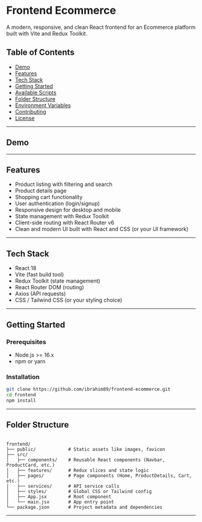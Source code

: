 # Frontend Ecommerce

A modern, responsive, and clean React frontend for an Ecommerce platform built with Vite and Redux Toolkit.

## Table of Contents

- [Demo](#demo)
- [Features](#features)
- [Tech Stack](#tech-stack)
- [Getting Started](#getting-started)
- [Available Scripts](#available-scripts)
- [Folder Structure](#folder-structure)
- [Environment Variables](#environment-variables)
- [Contributing](#contributing)
- [License](#license)

---

## Demo



---

## Features

- Product listing with filtering and search
- Product details page
- Shopping cart functionality
- User authentication (login/signup)
- Responsive design for desktop and mobile
- State management with Redux Toolkit
- Client-side routing with React Router v6
- Clean and modern UI built with React and CSS (or your UI framework)

---

## Tech Stack

- React 18
- Vite (fast build tool)
- Redux Toolkit (state management)
- React Router DOM (routing)
- Axios (API requests)
- CSS / Tailwind CSS (or your styling choice)

---

## Getting Started

### Prerequisites

- Node.js >= 16.x
- npm or yarn

### Installation

```bash
git clone https://github.com/ibrahim89/frontend-ecommerce.git
cd frontend
npm install
```

---

## Folder Structure

```

frontend/
├── public/            # Static assets like images, favicon
├── src/
│   ├── components/    # Reusable React components (Navbar, ProductCard, etc.)
│   ├── features/      # Redux slices and state logic
│   ├── pages/         # Page components (Home, ProductDetails, Cart, etc.)
│   ├── services/      # API service calls
│   ├── styles/        # Global CSS or Tailwind config
│   ├── App.jsx        # Root component
│   └── main.jsx       # App entry point
└── package.json       # Project metadata and dependencies

```




---
